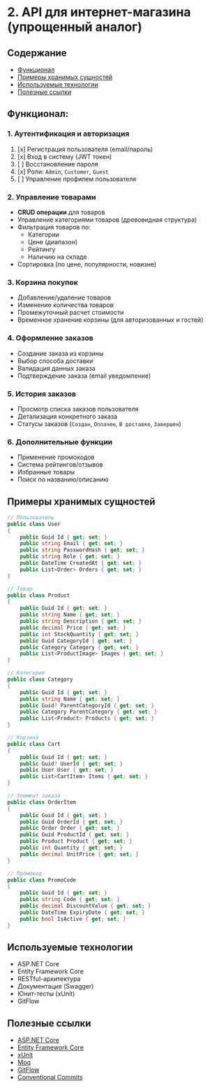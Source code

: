 # 2. API для интернет-магазина (упрощенный аналог)

## Содержание

- [Функционал](#Функционал)
- [Примеры хранимых сущностей](#Примеры-хранимых-сущностей)
- [Используемые технологии](#Используемые-технологии)
- [Полезные ссылки](#Полезные-ссылки)

## Функционал:

### 1. Аутентификация и авторизация
1. [x] Регистрация пользователя (email/пароль)
2. [x] Вход в систему (JWT токен)
3. [ ] Восстановление пароля
4. [x] Роли: `Admin`, `Customer`, `Guest`
5. [ ] Управление профилем пользователя

### 2. Управление товарами
- **CRUD операции** для товаров
- Управление категориями товаров (древовидная структура)
- Фильтрация товаров по:
  - Категории
  - Цене (диапазон)
  - Рейтингу
  - Наличию на складе
- Сортировка (по цене, популярности, новизне)

### 3. Корзина покупок
- Добавление/удаление товаров
- Изменение количества товаров
- Промежуточный расчет стоимости
- Временное хранение корзины (для авторизованных и гостей)

### 4. Оформление заказов
- Создание заказа из корзины
- Выбор способа доставки
- Валидация данных заказа
- Подтверждение заказа (email уведомление)

### 5. История заказов
- Просмотр списка заказов пользователя
- Детализация конкретного заказа
- Статусы заказов (`Создан`, `Оплачен`, `В доставке`, `Завершен`)

### 6. Дополнительные функции
- Применение промокодов
- Система рейтингов/отзывов
- Избранные товары
- Поиск по названию/описанию

## Примеры хранимых сущностей

```csharp
// Пользователь
public class User 
{
    public Guid Id { get; set; }
    public string Email { get; set; }
    public string PasswordHash { get; set; }
    public string Role { get; set; }
    public DateTime CreatedAt { get; set; }
    public List<Order> Orders { get; set; }
}

// Товар
public class Product
{
    public Guid Id { get; set; }
    public string Name { get; set; }
    public string Description { get; set; }
    public decimal Price { get; set; }
    public int StockQuantity { get; set; }
    public Guid CategoryId { get; set; }
    public Category Category { get; set; }
    public List<ProductImage> Images { get; set; }
}

// Категория
public class Category 
{
    public Guid Id { get; set; }
    public string Name { get; set; }
    public Guid? ParentCategoryId { get; set; }
    public Category ParentCategory { get; set; }
    public List<Product> Products { get; set; }
}

// Корзина
public class Cart
{
    public Guid Id { get; set; }
    public Guid? UserId { get; set; }
    public User User { get; set; }
    public List<CartItem> Items { get; set; }
}

// Элемент заказа
public class OrderItem
{
    public Guid Id { get; set; }
    public Guid OrderId { get; set; }
    public Order Order { get; set; }
    public Guid ProductId { get; set; }
    public Product Product { get; set; }
    public int Quantity { get; set; }
    public decimal UnitPrice { get; set; }
}

// Промокод
public class PromoCode
{
    public Guid Id { get; set; }
    public string Code { get; set; }
    public decimal DiscountValue { get; set; }
    public DateTime ExpiryDate { get; set; }
    public bool IsActive { get; set; }
}
```

## Используемые технологии

- ASP.NET Core 
- Entity Framework Core
- RESTful-архитектура
- Документация (Swagger)
- Юнит-тесты (xUnit)
- GitFlow 

## Полезные ссылки

- [ASP.NET Core](https://metanit.com/sharp/aspnet5/1.1.php)
- [Entity Framework Core](https://metanit.com/sharp/efcore/)
- [xUnit](https://xunit.net/#documentation)
- [Moq](https://metanit.com/sharp/aspnet5/22.4.php)
- [GitFlow](https://docs.github.com/en/get-started/using-github/github-flow)
- [Conventional Commits](https://www.conventionalcommits.org/en/v1.0.0/)